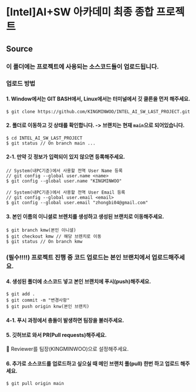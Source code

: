 # [Intel]AI+SW 아카데미 최종 종합 프로젝트

## Source

### 이 폴더에는 프로젝트에 사용되는 소스코드들이 업로드됩니다.

### 업로드 방법

#### 1. Window에서는 GIT BASH에서, Linux에서는 터미널에서 깃 클론을 먼저 해주세요.

`$ git clone https://github.com/KINGMINWOO/INTEL_AI_SW_LAST_PROJECT.git`

#### 2. 폴더로 이동하고 깃 상태를 확인합니다. -> 브랜치는 현재 `main`으로 되어있습니다.
```
$ cd INTEL_AI_SW_LAST_PROJECT
$ git status // On branch main ...
```
#### 2-1. 만약 깃 정보가 입력되이 있지 않으면 등록해주세요.
```
// System(내PC기준)에서 사용할 전역 User Name 등록
// git config --global user.name <name>
$ git config --global user.name "KINGMINWOO"

// System(내PC기준)에서 사용할 전역 User Email 등록
// git config --global user.email <email>
$ git config --global user.email "zhongbi04@gmail.com"
```

#### 3. 본인 이름의 이니셜로 브렌치를 생성하고 생성된 브랜치로 이동해주세요.
```
$ git branch kmw(본인 이니셜)
$ git checkout kmw // 해당 브렌치로 이동
$ git status // On branch kmw
```
### (필수!!!!) 프로젝트 진행 중 코드 업로드는 본인 브랜치에서 업로드해주세요.

#### 4. 생성된 폴더에 소스코드 넣고 본인 브랜치에 푸시(push)해주세요.
```
$ git add .
$ git commit -m "변경사항"
$ git push origin knw(본인 브랜치)
```
#### 4-1. 푸시 과정에서 충돌이 발생하면 팀장을 불러주세요.

#### 5. 깃허브로 와서 PR(Pull requests)해주세요.

🚩 Reviewer를 팀장(KINGMINWOO)으로 설정해주세요.

#### 6. 추가로 소스코드를 업로드하고 싶으실 때 메인 브랜치 풀(pull) 한번 하고 업로드 해주세요.
```
$ git pull origin main
```

